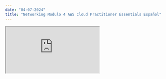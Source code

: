 ```yaml
---
date: "04-07-2024"
title: "Networking Modulo 4 AWS Cloud Practitioner Essentials Español"
---
```

<iframe src="https://www.youtube.com/embed/5zQp7tt5_K8" allowfullscreen></iframe>
